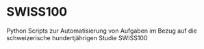 # SWISS100
Python Scripts zur Automatisierung von Aufgaben im Bezug auf die schweizerische hundertjährigen Studie SWISS100  
